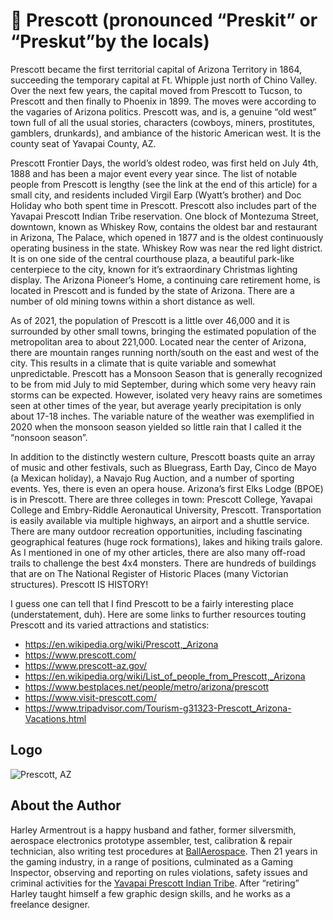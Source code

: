 # 🗽 Prescott (pronounced “Preskit” or “Preskut”by the locals)

Prescott became the first territorial capital of Arizona Territory in 1864,
succeeding the temporary capital at Ft. Whipple just north of Chino Valley. Over
the next few years, the capital moved from Prescott to Tucson, to Prescott and
then finally to Phoenix in 1899. The moves were according to the vagaries of
Arizona politics. Prescott was, and is, a genuine “old west” town full of all
the usual stories, characters (cowboys, miners, prostitutes, gamblers,
drunkards), and ambiance of the historic American west. It is the county seat of
Yavapai County, AZ.

Prescott Frontier Days, the world’s oldest rodeo, was first held on July 4th,
1888 and has been a major event every year since. The list of notable people
from Prescott is lengthy (see the link at the end of this article) for a small
city, and residents included Virgil Earp (Wyatt’s brother) and Doc Holiday who
both spent time in Prescott. Prescott also includes part of the Yavapai Prescott
Indian Tribe reservation. One block of Montezuma Street, downtown, known as
Whiskey Row, contains the oldest bar and restaurant in Arizona, The Palace,
which opened in 1877 and is the oldest continuously operating business in the
state. Whiskey Row was near the red light district. It is on one side of the
central courthouse plaza, a beautiful park-like centerpiece to the city, known
for it’s extraordinary Christmas lighting display. The Arizona Pioneer’s Home, a
continuing care retirement home, is located in Prescott and is funded by the
state of Arizona. There are a number of old mining towns within a short distance
as well.

As of 2021, the population of Prescott is a little over 46,000 and it is
surrounded by other small towns, bringing the estimated population of the
metropolitan area to about 221,000. Located near the center of Arizona, there
are mountain ranges running north/south on the east and west of the city. This
results in a climate that is quite variable and somewhat unpredictable. Prescott
has a Monsoon Season that is generally recognized to be from mid July to mid
September, during which some very heavy rain storms can be expected. However,
isolated very heavy rains are sometimes seen at other times of the year, but
average yearly precipitation is only about 17-18 inches. The variable nature of
the weather was exemplified in 2020 when the monsoon season yielded so little
rain that I called it the “nonsoon season”.

In addition to the distinctly western culture, Prescott boasts quite an array of
music and other festivals, such as Bluegrass, Earth Day, Cinco de Mayo (a
Mexican holiday), a Navajo Rug Auction, and a number of sporting events. Yes,
there is even an opera house. Arizona’s first Elks Lodge (BPOE) is in Prescott.
There are three colleges in town: Prescott College, Yavapai College and
Embry-Riddle Aeronautical University, Prescott. Transportation is easily
available via multiple highways, an airport and a shuttle service. There are
many outdoor recreation opportunities, including fascinating geographical
features (huge rock formations), lakes and hiking trails galore. As I mentioned
in one of my other articles, there are also many off-road trails to challenge
the best 4x4 monsters. There are hundreds of buildings that are on The National
Register of Historic Places (many Victorian structures). Prescott IS HISTORY!

I guess one can tell that I find Prescott to be a fairly interesting place
(understatement, duh). Here are some links to further resources touting Prescott
and its varied attractions and statistics:

- <https://en.wikipedia.org/wiki/Prescott,_Arizona>
- <https://www.prescott.com/>
- <https://www.prescott-az.gov/>
- <https://en.wikipedia.org/wiki/List_of_people_from_Prescott,_Arizona>
- <https://www.bestplaces.net/people/metro/arizona/prescott>
- <https://www.visit-prescott.com/>
- <https://www.tripadvisor.com/Tourism-g31323-Prescott_Arizona-Vacations.html>

## Logo

![Prescott, AZ](_static/images/prescott/prescott.jpeg)

## About the Author

Harley Armentrout is a happy husband and father, former silversmith, aerospace
electronics prototype assembler, test, calibration & repair technician, also
writing test procedures at [BallAerospace](https://www.ball.com/aerospace). Then
21 years in the gaming industry, in a range of positions, culminated as a Gaming
Inspector, observing and reporting on rules violations, safety issues and
criminal activities for the
[Yavapai Prescott Indian Tribe](https://buckyscasino.com/). After “retiring”
Harley taught himself a few graphic design skills, and he works as a freelance
designer.
